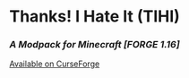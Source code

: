 # Thanks! I Hate It (TIHI)
### *A Modpack for Minecraft [FORGE 1.16]*
[Available on CurseForge](https://www.curseforge.com/minecraft/modpacks/thanks-i-hate-it-tihi)
